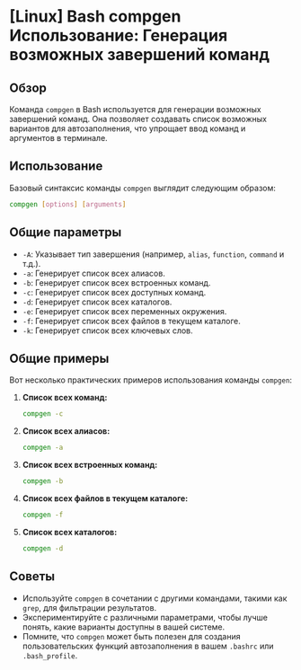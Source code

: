 # [Linux] Bash compgen Использование: Генерация возможных завершений команд

## Обзор
Команда `compgen` в Bash используется для генерации возможных завершений команд. Она позволяет создавать список возможных вариантов для автозаполнения, что упрощает ввод команд и аргументов в терминале.

## Использование
Базовый синтаксис команды `compgen` выглядит следующим образом:

```bash
compgen [options] [arguments]
```

## Общие параметры
- `-A`: Указывает тип завершения (например, `alias`, `function`, `command` и т.д.).
- `-a`: Генерирует список всех алиасов.
- `-b`: Генерирует список всех встроенных команд.
- `-c`: Генерирует список всех доступных команд.
- `-d`: Генерирует список всех каталогов.
- `-e`: Генерирует список всех переменных окружения.
- `-f`: Генерирует список всех файлов в текущем каталоге.
- `-k`: Генерирует список всех ключевых слов.

## Общие примеры
Вот несколько практических примеров использования команды `compgen`:

1. **Список всех команд:**
   ```bash
   compgen -c
   ```

2. **Список всех алиасов:**
   ```bash
   compgen -a
   ```

3. **Список всех встроенных команд:**
   ```bash
   compgen -b
   ```

4. **Список всех файлов в текущем каталоге:**
   ```bash
   compgen -f
   ```

5. **Список всех каталогов:**
   ```bash
   compgen -d
   ```

## Советы
- Используйте `compgen` в сочетании с другими командами, такими как `grep`, для фильтрации результатов.
- Экспериментируйте с различными параметрами, чтобы лучше понять, какие варианты доступны в вашей системе.
- Помните, что `compgen` может быть полезен для создания пользовательских функций автозаполнения в вашем `.bashrc` или `.bash_profile`.